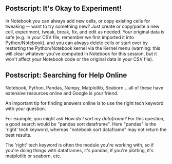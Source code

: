 ## Postscript: It's Okay to Experiment!
In Notebook you can always add new cells, or copy existing cells for tweaking -- want to try something new? Just create or copy/paste a new cell, experiment, tweak, break, fix, and edit as needed. Your original data is safe (e.g. in your CSV file, remember we first imported it into Python/Notebook), and you can always delete cells or start over by restarting the Python/Notebook kernel via the Kernel menu (warning: this will clear whatever you've computed in Notebook for this session, but it won't affect your Notebook code or the original data in your CSV file).

## Postscript: Searching for Help Online

Notebook, Python, Pandas, Numpy, Matplotlib, Seaborn... all of these have extensive resources online and Google is your friend.

An important tip for finding answers online is to use the right tech keyword with your question.

For example, you might ask *How do I sort my dataframe?* For this question, a good search would be "pandas sort dataframe". Here "pandas" is the 'right' tech keyword, whereas "notebook sort dataframe" may not return the best results.

The 'right' tech keyword is often the module you're working with, so if you're doing things with dataframes, it's pandas, if you're plotting, it's matplotlib or seaborn, etc.

